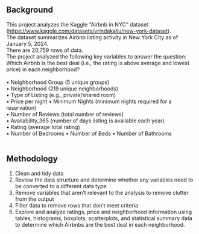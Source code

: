 ## Background
This project analyzes the Kaggle “Airbnb in NYC” dataset (https://www.kaggle.com/datasets/vrindakallu/new-york-dataset). <br>
The dataset summarizes Airbnb listing activity in New York City as of January 5, 2024. <br>
There are 20,759 rows of data. <br>
The project analyzed the following key variables to answer the question: Which Airbnb is the best deal (i.e., the rating is above average and lowest price) in each neighborhood? <br>
<br>
• Neighborhood Group (5 unique groups) <br>
• Neighborhood (219 unique neighborhoods) <br>
• Type of Listing (e.g., private/shared room) <br>
• Price per night • Minimum Nights (minimum nights required for a reservation) <br>
• Number of Reviews (total number of reviews) <br>
• Availability_365 (number of days listing is available each year) <br>
• Rating (average total rating) <br>
• Number of Bedrooms • Number of Beds • Number of Bathrooms<br>
<br>
## Methodology <br>
1. Clean and tidy data <br>
2. Review the data structure and determine whether any variables need to be converted to a different data type <br>
3. Remove variables that aren’t relevant to the analysis to remove clutter from the output <br>
4. Filter data to remove rows that don’t meet criteria <br>
5. Explore and analyze ratings, price and neighborhood information using tables, histograms, boxplots, scatterplots, and statistical summary data to determine which Airbnbs are the best deal in each neighborhood.

